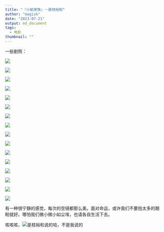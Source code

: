 ```yaml
---
title: "『小偷家族』－是枝裕和"
author: "magisk"
date: "2023-07-21"
output: md_document
tags: 
  - 电影
thumbnail: ""
---
```


<!--more-->

一些剧照：

![](/images/小偷家族－是枝裕和/屏幕截图%202023-07-20%20220617.png)

![](/images/小偷家族－是枝裕和/屏幕截图%202023-07-20%20220801.png)

![](/images/小偷家族－是枝裕和/屏幕截图%202023-07-20%20221236.png)

![](/images/小偷家族－是枝裕和/屏幕截图%202023-07-20%20221837.png)

![](/images/小偷家族－是枝裕和/屏幕截图%202023-07-20%20222847.png)

![](/images/小偷家族－是枝裕和/屏幕截图%202023-07-20%20224417.png)

![](/images/小偷家族－是枝裕和/屏幕截图%202023-07-20%20225826.png)

![](/images/小偷家族－是枝裕和/屏幕截图%202023-07-20%20225900.png)

![](/images/小偷家族－是枝裕和/屏幕截图%202023-07-20%20231834.png)

![](/images/小偷家族－是枝裕和/屏幕截图%202023-07-20%20232001.png)

![](/images/小偷家族－是枝裕和/屏幕截图%202023-07-20%20232435.png)

![](/images/小偷家族－是枝裕和/屏幕截图%202023-07-20%20232628.png)

![](/images/小偷家族－是枝裕和/屏幕截图%202023-07-20%20235907.png)

![](/images/小偷家族－是枝裕和/屏幕截图%202023-07-21%20000111.png)

![](/images/小偷家族－是枝裕和/屏幕截图%202023-07-21%20000348.png)

![](/images/小偷家族－是枝裕和/屏幕截图%202023-07-21%20000541.png)

有一种很宁静的感觉，每次的空镜都那么美。面对命运，或许我们不要抱太多的期盼就好。哪怕我们微小微小如尘埃，也请各自生活下去。

咳咳咳，![](/images/小偷家族－是枝裕和/屏幕截图%202023-07-20%20232140.png)是枝裕和说的哈，不是我说的
